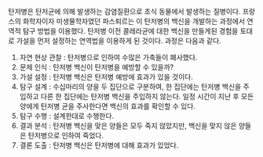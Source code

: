 탄저병은 탄저균에 의해 발생하는 감염질환으로 초식 동물에서 발생하는 질병이다. 프랑스의 화학자이자 미생물학자였던 파스퇴르는 이 탄저병의 백신을 개발하는 과정에서 연역적 탐구 방법을 이용했다.
탄저병 이전 콜레라균에 대한 백신을 만들게된 경험을 토대로 가설을 먼저 설정하는 연역법을 이용하게 된 것이다.
과정은 다음과 같다.

1. 자연 현상 관찰 : 탄저병으로 인하여 수많은 가축들이 폐사했다.
2. 문제 인식 : 탄저병 백신이 탄저병을 예방할 수 있을까?
3. 가설 설정 : 탄저병 백신은 탄저병 예방에 효과가 있을 것이다.
4. 탐구 설계 : 수십마리의 양을 두 집단으로 구분하여, 한 집단에는 탄저병 백신을 주입하고 다른 한 집단에는 탄저병 백신을 주입하지 않는다. 일정 시간이 지난 후 모든 양에게 탄저병 균을 주사한다면 백신의 효과를 확인할 수 있다.
5. 탐구 수행 : 설계한대로 수행한다.
6. 결과 분석 : 탄저병 백신을 맞은 양들은 모두 죽지 않았지만, 백신을 맞지 않은 양들은 탄저병으로 인하여 죽었다.
7. 결론 도출 : 탄저병 백신은 탄저병에 대해 효과가 있었다.